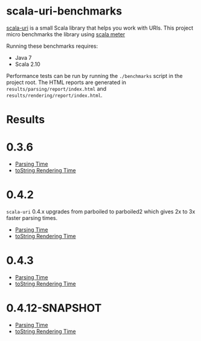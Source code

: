 # scala-uri-benchmarks

[scala-uri](https://github.com/theon/scala-uri/) is a small Scala library that helps you work with URIs. This project micro benchmarks the library using [scala meter](http://axel22.github.io/scalameter/)

Running these benchmarks requires:

 * Java 7
 * Scala 2.10

Performance tests can be run by running the `./benchmarks` script in the project root. The HTML reports are generated in `results/parsing/report/index.html` and `results/rendering/report/index.html`.

# Results

# 0.3.6

* [Parsing Time](http://net-a-porter.github.io/scala-uri-benchmarks/parsing-0.3.6/report/index.html)
* [toString Rendering Time](http://net-a-porter.github.io/scala-uri-benchmarks/rendering-0.3.6/report/index.html)

# 0.4.2

`scala-uri` 0.4.x upgrades from parboiled to parboiled2 which gives 2x to 3x faster parsing times.

* [Parsing Time](http://net-a-porter.github.io/scala-uri-benchmarks/parsing-0.4.2/report/index.html)
* [toString Rendering Time](http://net-a-porter.github.io/scala-uri-benchmarks/rendering-0.4.2/report/index.html)

# 0.4.3

* [Parsing Time](http://net-a-porter.github.io/scala-uri-benchmarks/parsing-0.4.3/report/index.html)
* [toString Rendering Time](http://net-a-porter.github.io/scala-uri-benchmarks/rendering-0.4.3/report/index.html)

# 0.4.12-SNAPSHOT

* [Parsing Time](http://net-a-porter.github.io/scala-uri-benchmarks/parsing-0.4.12-SNAPSHOT/report/index.html)
* [toString Rendering Time](http://net-a-porter.github.io/scala-uri-benchmarks/rendering-0.4.12-SNAPSHOT/report/index.html)